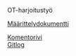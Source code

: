 OT-harjoitustyö


[Määrittelydokumentti](/dokumentaatio/Määrittelydokumentti.md)

[Komentorivi](/laskarit/viikko1/komentorivi.txt)\
[Gitlog](/laskarit/viikko1/gitlog.txt)
